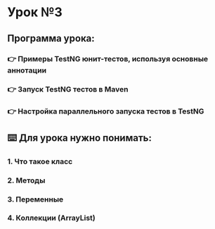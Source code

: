 # Урок №3
## Программа урока:
### 👉 Примеры TestNG юнит-тестов, используя основные аннотации
### 👉 Запуск TestNG тестов в Maven
### 👉 Настройка параллельного запуска тестов в TestNG

## ⌨️ Для урока нужно понимать:
### 1. Что такое класс
### 2. Методы
### 3. Переменные
### 4. Коллекции (ArrayList)